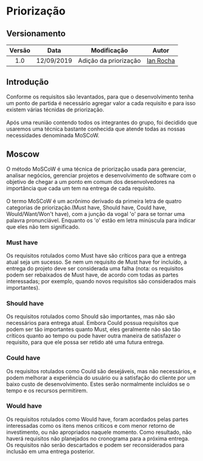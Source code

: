 # Priorização
## Versionamento
| Versão | Data | Modificação | Autor |
| :---: | :---: | :---: | :---: |
| 1.0 | 12/09/2019 | Adição da priorização | [Ian Rocha](https://github.com/IanPSRocha) |

## Introdução 
Conforme os requisitos são levantados, para que o desenvolvimento tenha um ponto de partida é necessário agregar valor a cada requisito e para isso existem várias técnidas de priorização.<br><br>Após uma reunião contendo todos os integrantes do grupo, foi decidido que usaremos uma técnica bastante conhecida que atende todas as nossas necessidades denominada MoSCoW.
## Moscow
O método MoSCoW é uma técnica de priorização usada para gerenciar, analisar negócios, gerenciar projetos e desenvolvimento de software com o objetivo de chegar a um ponto em comum dos desenvolvedores na importância que cada um tem na entrega de cada requisito.<br><br>O termo MoSCoW é um acrônimo derivado da primeira letra de quatro categorias de priorização.(Must have, Should have, Could have, Would/Want/Won't have), com a junção da vogal 'o' para se tornar uma palavra pronunciável. Enquanto os 'o' estão em letra minúscula para indicar que eles não tem significado.
### Must have               
Os requisitos rotulados como Must have são críticos para que a entrega atual seja um sucesso. Se nem um requisito de Must have for incluído, a entrega do projeto deve ser considerada uma falha (nota: os requisitos podem ser rebaixados de Must have, de acordo com todas as partes interessadas; por exemplo, quando novos requisitos são considerados mais importantes).
### Should have               
Os requisitos rotulados como Should são importantes, mas não são necessários para entrega atual. Embora Could possua requisitos que podem ser tão importantes quanto Must, eles geralmente não são tão críticos quanto ao tempo ou pode haver outra maneira de satisfazer o requisito, para que ele possa ser retido até uma futura entrega.
### Could have              
Os requisitos rotulados como Could são desejáveis, mas não necessários, e podem melhorar a experiência do usuário ou a satisfação do cliente por um baixo custo de desenvolvimento. Estes serão normalmente incluídos se o tempo e os recursos permitirem.
### Would have               
Os requisitos rotulados como Would have, foram acordados pelas partes interessadas como os itens menos críticos e com menor retorno de investimento, ou não apropriados naquele momento. Como resultado, não haverá requisitos não planejados no cronograma para a próxima entrega. Os requisitos não serão descartados e podem ser reconsiderados para inclusão em uma entrega posterior.              